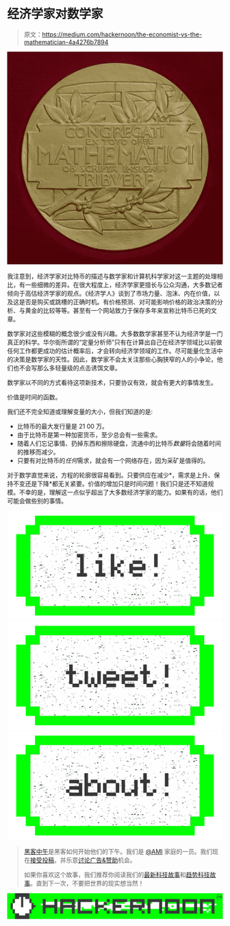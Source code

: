 # 经济学家对数学家

> 原文：<https://medium.com/hackernoon/the-economist-vs-the-mathematician-4a4276b7894>

![](img/2dc748a8f32955587891df72d6a752f8.png)

我注意到，经济学家对比特币的描述与数学家和计算机科学家对这一主题的处理相比，有一些细微的差异。在很大程度上，经济学家更擅长与公众沟通，大多数记者倾向于高估经济学家的观点。《经济学人》谈到了市场力量、泡沫、内在价值，以及这是否是购买或跳槽的正确时机。有价格预测、对可能影响价格的政治决策的分析、与黄金的比较等等。甚至有一个网站致力于保存多年来宣称比特币已死的文章。

数学家对这些模糊的概念很少或没有兴趣。大多数数学家甚至不认为经济学是一门真正的科学。华尔街所谓的“定量分析师”只有在计算出自己在经济学领域比以前做任何工作都更成功的估计概率后，才会转向经济学领域的工作。尽可能量化生活中的决策是数学家的天性。因此，数学家不会太关注那些心胸狭窄的人的小争论，他们也不会写那么多轻量级的点击诱饵文章。

数学家以不同的方式看待这项新技术，只要协议有效，就会有更大的事情发生。

价值是时间的函数。

我们还不完全知道或理解变量的大小，但我们知道的是:

*   比特币的最大发行量是 21 00 万。
*   由于比特币是第一种加密货币，至少总会有一些需求。
*   随着人们忘记事情、扔掉东西和擦除硬盘，流通中的比特币*数量*将会随着时间的推移而减少。
*   只要有对比特币的*任何*需求，就会有一个网络存在，因为采矿是值得的。

对于数学直觉来说，方程的轮廓很容易看到。只要供应在减少*，需求是上升、保持不变还是下降*都无关紧要。价值的增加只是时间问题！我们只是还不知道规模。不幸的是，理解这一点似乎超出了大多数经济学家的能力。如果有的话，他们可能会做些别的事情。

[![](img/50ef4044ecd4e250b5d50f368b775d38.png)](http://bit.ly/HackernoonFB)[![](img/979d9a46439d5aebbdcdca574e21dc81.png)](https://goo.gl/k7XYbx)[![](img/2930ba6bd2c12218fdbbf7e02c8746ff.png)](https://goo.gl/4ofytp)

> [黑客中午](http://bit.ly/Hackernoon)是黑客如何开始他们的下午。我们是 [@AMI](http://bit.ly/atAMIatAMI) 家庭的一员。我们现在[接受投稿](http://bit.ly/hackernoonsubmission)，并乐意[讨论广告&赞助](mailto:partners@amipublications.com)机会。
> 
> 如果你喜欢这个故事，我们推荐你阅读我们的[最新科技故事](http://bit.ly/hackernoonlatestt)和[趋势科技故事](https://hackernoon.com/trending)。直到下一次，不要把世界的现实想当然！

![](img/be0ca55ba73a573dce11effb2ee80d56.png)